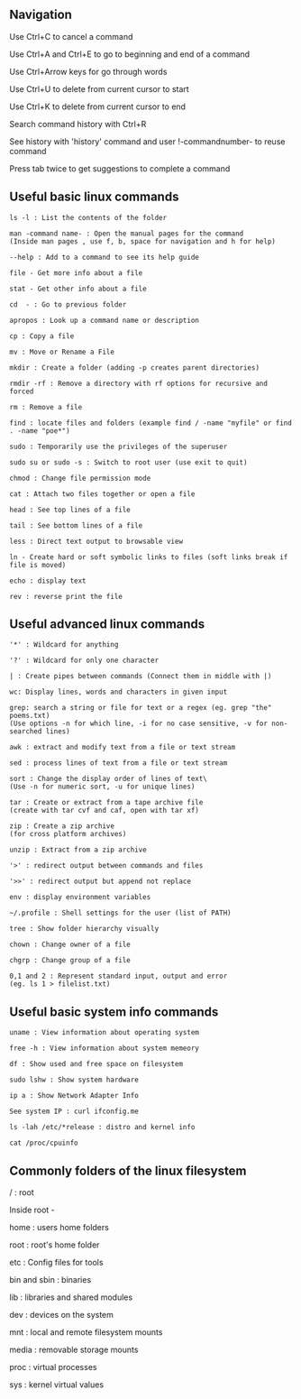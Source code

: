 ## Navigation

Use Ctrl+C to cancel a command 

Use Ctrl+A and Ctrl+E to go to beginning and end of a command

Use Ctrl+Arrow keys for go through words 

Use Ctrl+U to delete from current cursor to start

Use Ctrl+K to delete from current cursor to end

Search command history with Ctrl+R

See history with 'history' command and user !-commandnumber- to reuse command

Press tab twice to get suggestions to complete a command


## Useful basic linux commands

```
ls -l : List the contents of the folder

man -command name- : Open the manual pages for the command
(Inside man pages , use f, b, space for navigation and h for help)

--help : Add to a command to see its help guide

file - Get more info about a file

stat - Get other info about a file

cd  - : Go to previous folder 

apropos : Look up a command name or description

cp : Copy a file

mv : Move or Rename a File

mkdir : Create a folder (adding -p creates parent directories)

rmdir -rf : Remove a directory with rf options for recursive and forced

rm : Remove a file

find : locate files and folders (example find / -name "myfile" or find . -name "poe*")

sudo : Temporarily use the privileges of the superuser

sudo su or sudo -s : Switch to root user (use exit to quit)

chmod : Change file permission mode

cat : Attach two files together or open a file

head : See top lines of a file

tail : See bottom lines of a file

less : Direct text output to browsable view

ln - Create hard or soft symbolic links to files (soft links break if file is moved)

echo : display text

rev : reverse print the file 
```

## Useful advanced linux commands

```
'*' : Wildcard for anything

'?' : Wildcard for only one character 

| : Create pipes between commands (Connect them in middle with |)

wc: Display lines, words and characters in given input

grep: search a string or file for text or a regex (eg. grep "the" poems.txt)
(Use options -n for which line, -i for no case sensitive, -v for non-searched lines)

awk : extract and modify text from a file or text stream

sed : process lines of text from a file or text stream

sort : Change the display order of lines of text\
(Use -n for numeric sort, -u for unique lines)

tar : Create or extract from a tape archive file
(create with tar cvf and caf, open with tar xf)

zip : Create a zip archive
(for cross platform archives)

unzip : Extract from a zip archive

'>' : redirect output between commands and files

'>>' : redirect output but append not replace

env : display environment variables

~/.profile : Shell settings for the user (list of PATH)

tree : Show folder hierarchy visually

chown : Change owner of a file

chgrp : Change group of a file

0,1 and 2 : Represent standard input, output and error
(eg. ls 1 > filelist.txt)
```

## Useful basic system info commands
```
uname : View information about operating system

free -h : View information about system memeory

df : Show used and free space on filesystem

sudo lshw : Show system hardware

ip a : Show Network Adapter Info

See system IP : curl ifconfig.me

ls -lah /etc/*release : distro and kernel info

cat /proc/cpuinfo
```

## Commonly folders of the linux filesystem
/ : root

Inside root -

home : users home folders

root : root's home folder

etc : Config files for tools

bin and sbin : binaries 

lib : libraries and shared modules

dev : devices on the system

mnt : local and remote filesystem mounts

media : removable storage mounts

proc : virtual processes

sys : kernel virtual values







